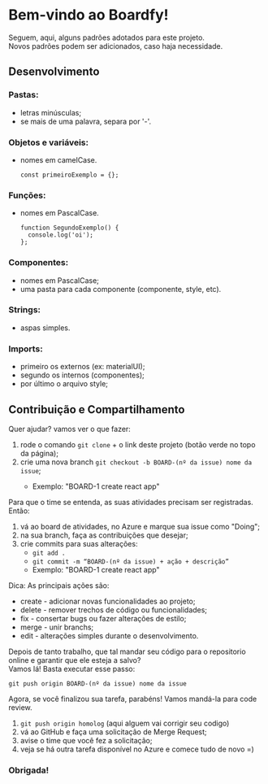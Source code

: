 # Bem-vindo ao Boardfy!

Seguem, aqui, alguns padrões adotados para este projeto.<br>
Novos padrões podem ser adicionados, caso haja necessidade.


## Desenvolvimento

### Pastas:
<ul>
  <li>letras minúsculas;</li>
  <li>se mais de uma palavra, separa por '-'.</li>
</ul>


### Objetos e variáveis:
<ul>
  <li>
    nomes em camelCase.

```
const primeiroExemplo = {};
```
  </li>
</ul>


### Funções:
<ul>
  <li>nomes em PascalCase.</li>

```
function SegundoExemplo() {
  console.log('oi');
};
```
</ul>


### Componentes:
<ul>
  <li>nomes em PascalCase;</li>
  <li>uma pasta para cada componente (componente, style, etc).</li>
</ul>


### Strings:
<ul>
  <li>aspas simples.</li>
</ul>


### Imports:
<ul>
  <li>primeiro os externos (ex: materialUI);</li>
  <li>segundo os internos (componentes);</li>
  <li>por último o arquivo style;</li>
</ul>



## Contribuição e Compartilhamento

Quer ajudar? vamos ver o que fazer:
<ol>
  <li>rode o comando <code>git clone</code> + o link deste projeto (botão verde no topo da página);</li>
  <li>crie uma nova branch <code>git checkout -b BOARD-(nº da issue) nome da issue</code>;</li>
  <ul><li>Exemplo: "BOARD-1 create react app"</li></ul>
</ol>

Para que o time se entenda, as suas atividades precisam ser registradas. Então:
<ol>
  <li>vá ao board de atividades, no Azure e marque sua issue como "Doing";</li>
  <li>na sua branch, faça as contribuições que desejar;</li>
  <li>crie commits para suas alterações:
    <ul>
        <li><code>git add .</code></li>
        <li><code>git commit -m “BOARD-(nº da issue) + ação + descrição”</code></li>
        <li>Exemplo: "BOARD-1 create react app"</li>
    </ul>
  </li>
</ol>

Dica: As principais ações são:

<ul>
  <li>create - adicionar novas funcionalidades ao projeto; </li>
  <li>delete - remover trechos de código ou funcionalidades; </li>
  <li>fix - consertar bugs ou fazer alterações de estilo; </li>
  <li>merge - unir branchs; </li>
  <li>edit - alterações simples durante o desenvolvimento. </li>
</ul>

Depois de tanto trabalho, que tal mandar seu código para o repositorio online e garantir que ele esteja a salvo?<br>
Vamos lá! Basta executar esse passo:

<code>git push origin BOARD-(nº da issue) nome da issue</code>

Agora, se você finalizou sua tarefa, parabéns!
Vamos mandá-la para code review.

<ol>
  <li><code>git push origin homolog</code> (aqui alguem vai corrigir seu codigo)</li>
  <li>vá ao GitHub e faça uma solicitação de Merge Request; </li>
  <li>avise o time que você fez a solicitação;</li>
  <li>veja se há outra tarefa disponível no Azure e comece tudo de novo =)</li>
</ol>

### Obrigada!